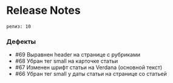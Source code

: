 # Release Notes

`релиз: 10`
<br>
### Дефекты
- #69 Выравнен header на странице с рубриками
- #68 Убран тег small на карточке статьи
- #67 Изменен шрифт статьи на Verdana (основной текст)
- #66 Убран тег small у даты статьи на странице со статьей
